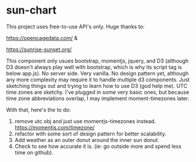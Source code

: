 # sun-chart
This project uses free-to-use API's only. Huge thanks to:

https://opencagedata.com/ &

https://sunrise-sunset.org/

This component only usues bootstrap, momentjs, jquery, and D3 (although D3 doesn't always play well with bootstrap, which is why its script tag is below app.js).
No server side. Very vanilla. No design pattern yet, although any more complexity may require it to handle multiple d3 components.
Just sketching things out and trying to learn how to use D3 (god help me). 
UTC time zones are sketchy. I've plugged in some very basic ones, but because time zone abbreviations overlap, I may implement moment-timezones later. 

With that, here's the to do:
1. remove utc obj and just use momentjs-timezones instead. https://momentjs.com/timezone/
2. refactor with some sort of design pattern for better scalability.
3. Add weather as an outer donut around the inner sun donut.
4. Check to see how accurate it is. (ie: go outside more and spend less time on github). 
